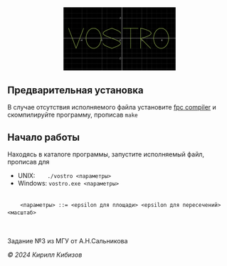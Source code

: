 <center>
    <img src='photo/logo.png' alt='logo' width='50%'>
</center>

<h2>Предварительная установка</h2>
<p>В случае отсутствия исполняемого файла установите <a href='https://www.freepascal.org'>fpc compiler</a> и скомпилируйте программу, прописав <code>make</code></p>

<h2>Начало работы</h2>
<p>Находясь в каталоге программы, запустите исполняемый файл, прописав для</p>
<ul>
    <li>UNIX: &nbsp;&nbsp;&nbsp;&nbsp;&nbsp;&nbsp;<code>./vostro &lt;параметры&gt;</code></li>
    <li>Windows: <code>vostro.exe &lt;параметры&gt;</code></li>
</ul>
<code>
    &lt;параметры&gt; ::= &lt;epsilon для площади&gt; &lt;epsilon для пересечений&gt; &lt;масштаб&gt;
</code></br></br>

<p>Задание №3 из МГУ от А.Н.Сальникова</p>

<address>© 2024 Кирилл Кибизов</address>
